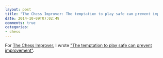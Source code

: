 ```yaml
---
layout: post
title: "The Chess Improver: The temptation to play safe can prevent improvement"
date: 2014-10-09T07:02:49
comments: true
categories:
- chess
---
```

For [The Chess Improver](http://chessimprover.com/), I wrote ["The temptation to play safe can prevent improvement"](http://chessimprover.com/the-temptation-to-play-safe-can-prevent-improvement/).
